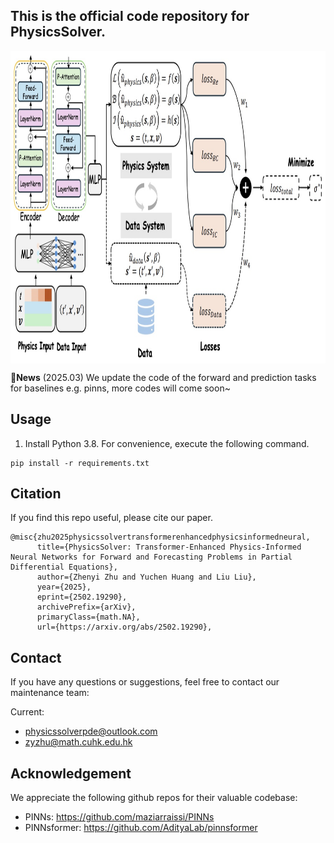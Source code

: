 ## This is the official code repository for PhysicsSolver.

<p align="center">
<img src=".\pic\overall.jpg" height = "500" alt="" align=center />
</p>

:triangular_flag_on_post:**News** (2025.03) We update the code of the forward and prediction tasks for baselines e.g. pinns, more codes will come soon~

## Usage

1. Install Python 3.8. For convenience, execute the following command.

```
pip install -r requirements.txt

```

## Citation
If you find this repo useful, please cite our paper.
```
@misc{zhu2025physicssolvertransformerenhancedphysicsinformedneural,
      title={PhysicsSolver: Transformer-Enhanced Physics-Informed Neural Networks for Forward and Forecasting Problems in Partial Differential Equations}, 
      author={Zhenyi Zhu and Yuchen Huang and Liu Liu},
      year={2025},
      eprint={2502.19290},
      archivePrefix={arXiv},
      primaryClass={math.NA},
      url={https://arxiv.org/abs/2502.19290}, 
```

## Contact
If you have any questions or suggestions, feel free to contact our maintenance team:

Current:
- physicssolverpde@outlook.com
- zyzhu@math.cuhk.edu.hk

## Acknowledgement

We appreciate the following github repos for their valuable codebase:
- PINNs: https://github.com/maziarraissi/PINNs
- PINNsformer: https://github.com/AdityaLab/pinnsformer
